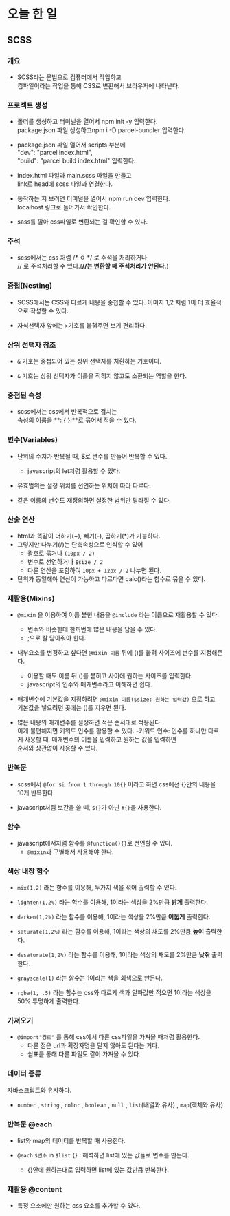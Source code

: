 # 오늘 한 일

## SCSS

### 개요

- SCSS라는 문법으로 컴퓨터에서 작업하고  
컴파일이라는 작업을 통해  CSS로 변환해서 브라우저에 나타난다.

### 프로젝트 생성

- 폴더를 생성하고 터미널을 열어서 npm init -y 입력한다.  
package.json 파일 생성하고npm i -D parcel-bundler 입력한다.  

- package.json 파일 열어서 scripts 부분에  
"dev": "parcel index.html",  
"build": "parcel build index.html" 입력한다.

- index.html 파일과 main.scss 파일을 만들고  
link로 head에 scss 파일과 연결한다. 

- 동작하는 지 보려면 터미널을 열어서 npm run dev 입력한다.  
localhost 링크로 들어가서 확인한다.

- sass를 깔아 css파일로 변환되는 걸 확인할 수 있다.


### 주석

- scss에서는 css 처럼 /* ㅇ */ 로 주석을 처리하거나  
// 로 주석처리할 수 있다.(**//는 변환할 때 주석처리가 안된다.**)


### 중첩(Nesting)

- SCSS에서는 CSS와 다르게 내용을 중첩할 수 있다. 
이미지 1,2 처럼 1이 더 효율적으로 작성할 수 있다.

- 자식선택자 앞에는 `>`기호를 붙혀주면 보기 편리하다.


### 상위 선택자 참조

- `&` 기호는 중첩되어 있는 상위 선택자를 치환하는 기호이다.

- `&` 기호는 상위 선택자가 이름을 적히지 않고도 소환되는 역할을 한다.


### 중첩된 속성

- scss에서는 css에서 반복적으로 겹치는  
속성의 이름을 **: { };**로 묶어서 적을 수 있다. 


### 변수(Variables)

- 단위의 수치가 반복될 때, $로 변수를 만들어 반복할 수 있다. 
  - javascript의 let처럼 활용할 수 있다.
- 유효범위는 설정 위치를 선언하는 위치에 따라 다르다.

- 같은 이름의 변수도 재정의하면 설정한 범위만 달라질 수 있다.

### 산술 연산

- html과 똑같이 더하기(+), 빼기(-), 곱하기(*)가 가능하다.
- 그렇지만 나누기(/)는 단축속성으로 인식할 수 있어 
  - 괄호로 묶거나 `(10px / 2)`
  - 변수로 선언하거나 `$size / 2`
  - 다른 연산을 포함하여 `10px + 12px / 2` 나누면 된다.
- 단위가 동일해야 연산이 가능하고 다르다면 calc()라는 함수로 묶을 수 있다.


### 재활용(Mixins)

- `@mixin` 을 이용하여 이름 붙힌 내용을  `@include` 라는 이름으로 재활용할 수 있다. 
  - 변수와 비슷한데 한꺼번에 많은 내용을 담을 수 있다.
  - ;으로 잘 닫아줘야 한다.

- 내부요소를 변경하고 싶다면 `@mixin 이름` 뒤에 ()를 붙혀 사이즈에 변수를 지정해준다.
  - 이용할 때도 이름 뒤 ()를 붙히고 사이에 원하는 사이즈를 입력한다. 
  - javascript의 인수와 매개변수라고 이해하면 쉽다.

- 매개변수에 기본값을 지정하려면 `@mixin 이름($size: 원하는 입력값)` 으로 하고  
기본값을 넣으려던 곳에는 ()를 지우면 된다. 

- 많은 내용의 매개변수를 설정하면 적은 순서대로 적용된다.  
이게 불편해지면 키워드 인수를 활용할 수 있다.
  -키워드 인수: 인수를 하나만 다르게 사용할 때, 매개변수의 이름을 입력하고 원하는 값을 입력하면  
순서와 상관없이 사용할 수 있다.  


### 반복문

- scss에서 `@for $i from 1 through 10{}` 이라고 하면 css에선 {}안의 내용을 10개 반복한다.

- javascript처럼 보간을 쓸 떼, `${}`가 아닌 `#{}`을 사용한다.


### 함수

- javascript에서처럼 함수를 `@function(){}`로 선언할 수 있다.
  - `@mixin`과 구별해서 사용해야 한다.


### 색상 내장 함수

- `mix(1,2)` 라는 함수를 이용해, 두가지 색을 섞어 출력할 수 있다. 

- `lighten(1,2%)` 라는 함수를 이용해, 1이라는 색상을 2%만큼 **밝게** 출력한다.

- `darken(1,2%)` 라는 함수를 이용해, 1이라는 색상을 2%만큼 **어둡게** 출력한다.

- `saturate(1,2%)` 라는 함수를 이용해, 1이라는 색상의 채도를 2%만큼 **높여** 출력한다.

- `desaturate(1,2%)` 라는 함수를 이용해, 1이라는 색상의 채도를 2%만큼 **낮춰** 출력한다.

- `grayscale(1)` 라는 함수는 1이라는 색을 회색으로 만든다.

- `rgba(1, .5)` 라는 함수는 css와 다르게 색과 알파값만 적으면 1이라는 색상을 50% 투명하게 출력한다.


### 가져오기

- `@import"경로"` 를 통해 css에서 다른 css파일을 가져올 때처럼 활용한다.
  - 다른 점은 url과 확장자명을 달지 않아도 된다는 거다.  
  - 쉼표를 통해 다른 파일도 같이 가져올 수 있다.


### 데이터 종류

자바스크립트와 유사하다.
- `number` , `string` , `color` , `boolean` , `null` , `list`(배열과 유사) , `map`(객체와 유사)


### 반복문 @each

- list와 map의 데이터를 반복할 때 사용한다.

- `@each` `$변수` in `$list` {} : 해석하면 list에 있는 값들로 변수를 만든다.
  - {}안에 원하는대로 입력하면 list에 있는 값만큼 반복한다.


### 재활용 @content

- 특정 요소에만 원하는 css 요소를 추가할 수 있다.
